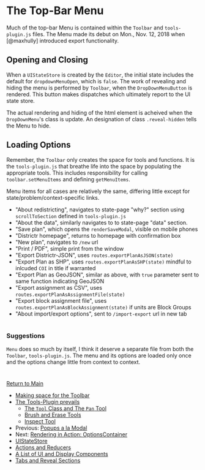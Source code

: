 # The Top-Bar Menu
Much of the top-bar Menu is contained within the `Toolbar` and `tools-plugin.js`
files. The Menu made its debut on Mon., Nov. 12, 2018 when [@maxhully] introduced
export functionality.

## Opening and Closing

When a `UIStateStore` is created by the `Editor`, the initial state includes the
default for `dropdownMenuOpen`, which is `false`. The work of revealing and hiding
the menu is performed by `Toolbar`, when the `DropDownMenuButton` is rendered. This
button makes dispatches which ultimately report to the UI state store. 

The actual rendering and hiding of the html element is acheived when the `DropDownMenu`'s
class is update. An designation of class `.reveal-hidden` tells the Menu to hide.

## Loading Options

Remember, the `Toolbar` only creates the space for tools and functions. It is the
`tools-plugin.js` that breathe life into the space by populating the appropriate
tools. This includes responsibility for calling `toolbar.setMenuItems` and defining `getMenuItems`. 

Menu items for all cases are relatively the same, differing little except for state/problem/context-specific
links. 

- "About redistricting", navigates to state-page "why?" section using `scrollToSection` defined in `tools-plugin.js` 
- "About the data", similarly navigates to to state-page "data" section.
- "Save plan", which opens the `renderSaveModal`, visible on mobile phones
- "Districtr homepage", returns to homepage with confirmation box
- "New plan", navigates to `/new` url 
- "Print / PDF", simple print from the window
- "Export Districtr-JSON", uses `routes.exportPlanAsJSON(state)`
- "Export Plan as SHP", uses `routes.exportPlanAsSHP(state)` mindful to inlcuded `COI` in title if warranted
- "Export Plan as GeoJSON", similar as above, with `true` parameter sent to same function indicating GeoJSON
- "Export assignment as CSV", uses `routes.exportPlanAsAssignmentFile(state)`
- "Export block assignment file", uses `routes.exportPlanAsBlockAssignment(state)` if units are Block Groups
- "About import/export options", sent to `/import-export` url in new tab 

# #

### Suggestions

`Menu` does so much by itself, I think it deserve a separate file from both the `Toolbar`, `tools-plugin.js`. The
menu and its options are loaded only once and the options change little from context to context.

# #

[Return to Main](../README.md)
- [Making space for the Toolbar](./toolbar.md)
- [The Tools-Plugin prevails](./toolsplugin.md)
  - [The `Tool` Class and The `Pan` Tool](./tool.md)
  - [Brush and Erase Tools](./BrushEraseTools.md)
  - [Inspect Tool](./inspecttool.md)
- Previous: [Popups a la Modal](./modal.md)
- Next: [Rendering in Action: OptionsContainer](./optionscontainer.md)
- [UIStateStore](./uistatestore.md)
- [Actions and Reducers](./actionsreducers.md)
- [A List of UI and Display Components](./uicomponents.md)
- [Tabs and Reveal Sections](./sections.md)
